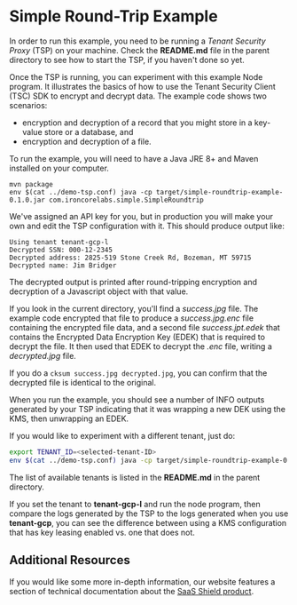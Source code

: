 


# Simple Round-Trip Example

In order to run this example, you need to be running a _Tenant Security Proxy_ (TSP) on your machine.
Check the **README.md** file in the parent directory to see how to start the TSP, if you haven't done so
yet.

Once the TSP is running, you can experiment with this example Node program. It illustrates the basics of how
to use the Tenant Security Client (TSC) SDK to encrypt and decrypt data. The example code shows two scenarios:

* encryption and decryption of a record that you might store in a key-value store or a database, and
* encryption and decryption of a file.

To run the example, you will need to have a Java JRE 8+ and Maven installed on your computer. 

```
mvn package
env $(cat ../demo-tsp.conf) java -cp target/simple-roundtrip-example-0.1.0.jar com.ironcorelabs.simple.SimpleRoundtrip
```


We've assigned an API key for you, but in production you will make your own and edit the TSP
configuration with it.  This should produce output like:

```
Using tenant tenant-gcp-l
Decrypted SSN: 000-12-2345
Decrypted address: 2825-519 Stone Creek Rd, Bozeman, MT 59715
Decrypted name: Jim Bridger
```

The decrypted output is printed after round-tripping encryption and decryption of a Javascript
object with that value.

If you look in the current directory, you'll find a *success.jpg* file. The example code encrypted
that file to produce a *success.jpg.enc* file containing the encrypted file data, and a second file
*success.jpt.edek* that contains the Encrypted Data Encryption Key (EDEK) that is required to
decrypt the file. It then used that EDEK to decrypt the *.enc* file, writing a *decrypted.jpg* file.

If you do a `cksum success.jpg decrypted.jpg`, you can confirm that the decrypted file is identical
to the original.

When you run the example, you should see a number of INFO outputs generated by your TSP indicating
that it was wrapping a new DEK using the KMS, then unwrapping an EDEK.

If you would like to experiment with a different tenant, just do:

```bash
export TENANT_ID=<selected-tenant-ID>
env $(cat ../demo-tsp.conf) java -cp target/simple-roundtrip-example-0.1.0.jar com.ironcorelabs.simple.SimpleRoundtrip
```

The list of available tenants is listed in the **README.md** in the parent directory.

If you set the tenant to **tenant-gcp-l** and run the node program, then compare the logs generated by the
TSP to the logs generated when you use **tenant-gcp**, you can see the difference
between using a KMS configuration that has key leasing enabled vs. one that does not.

## Additional Resources

If you would like some more in-depth information, our website features a section of technical
documentation about the [SaaS Shield product](https://ironcorelabs.com/docs/saas-shield/).

